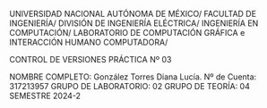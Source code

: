 UNIVERSIDAD NACIONAL AUTÓNOMA DE MÉXICO/
FACULTAD DE INGENIERÍA/
DIVISIÓN DE INGENIERÍA ELÉCTRICA/
INGENIERÍA EN COMPUTACIÓN/
LABORATORIO DE COMPUTACIÓN GRÁFICA e INTERACCIÓN HUMANO COMPUTADORA/

CONTROL DE VERSIONES PRÁCTICA Nº 03

NOMBRE COMPLETO: González Torres Diana Lucía.
Nº de Cuenta: 317213957
GRUPO DE LABORATORIO: 02
GRUPO DE TEORÍA: 04
SEMESTRE 2024-2
